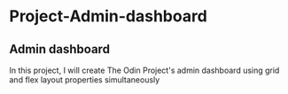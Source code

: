 # Project-Admin-dashboard

## Admin dashboard
In this project, I will create The Odin Project's admin dashboard using grid and flex layout properties simultaneously
